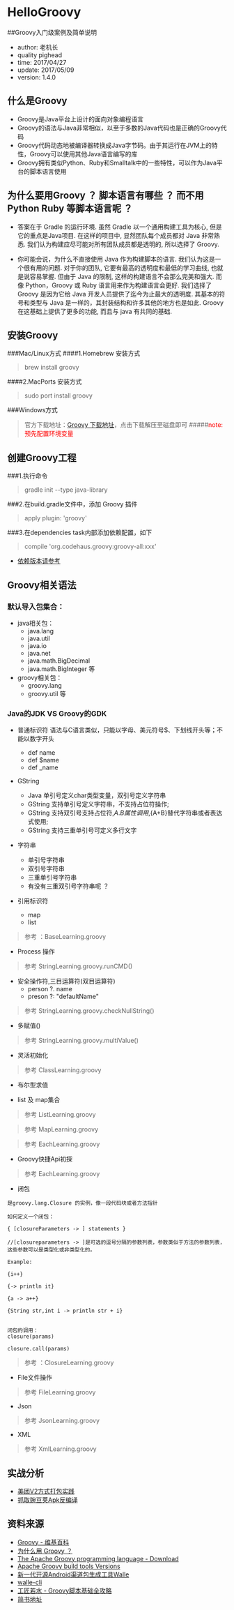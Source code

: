 # HelloGroovy
##Groovy入门级案例及简单说明

* author: 老机长
* quality pighead
* time: 2017/04/27
* update: 2017/05/09
* version: 1.4.0

## 什么是Groovy
* Groovy是Java平台上设计的面向对象编程语言
* Groovy的语法与Java非常相似，以至于多数的Java代码也是正确的Groovy代码
* Groovy代码动态地被编译器转换成Java字节码。由于其运行在JVM上的特性，Groovy可以使用其他Java语言编写的库
* Groovy拥有类似Python、Ruby和Smalltalk中的一些特性，可以作为Java平台的脚本语言使用

## 为什么要用Groovy ？ 脚本语言有哪些 ？ 而不用Python Ruby 等脚本语言呢 ？
* 答案在于 Gradle 的运行环境. 虽然 Gradle 以一个通用构建工具为核心, 但是它的重点是Java项目. 在这样的项目中, 显然团队每个成员都对 Java 非常熟悉. 我们认为构建应尽可能对所有团队成员都是透明的, 所以选择了 Groovy.

* 你可能会说，为什么不直接使用 Java 作为构建脚本的语言. 我们认为这是一个很有用的问题. 对于你的团队, 它要有最高的透明度和最低的学习曲线, 也就是说容易掌握. 但由于 Java 的限制, 这样的构建语言不会那么完美和强大. 而像 Python，Groovy 或 Ruby 语言用来作为构建语言会更好. 我们选择了 Groovy 是因为它给 Java 开发人员提供了迄今为止最大的透明度. 其基本的符号和类型与 Java 是一样的，其封装结构和许多其他的地方也是如此. Groovy 在这基础上提供了更多的功能, 而且与 java 有共同的基础.

## 安装Groovy
###Mac/Linux方式
####1.Homebrew 安装方式
>brew install groovy

####2.MacPorts 安装方式
>sudo port install groovy

###Windows方式
>官方下载地址：[Groovy 下载地址](http://groovy-lang.org/download.html)，点击下载解压至磁盘即可
#####<font color="red">note:预先配置环境变量</font>

## 创建Groovy工程
###1.执行命令 
>gradle init --type java-library


###2.在build.gradle文件中，添加 Groovy 插件 
>apply plugin: 'groovy'

###3.在dependencies task内部添加依赖配置，如下
>compile 'org.codehaus.groovy:groovy-all:xxx'
 
* [依赖版本请参考](http://repo1.maven.org/maven2/org/codehaus/groovy/groovy-all/)


## Groovy相关语法
### 默认导入包集合：
* java相关包：
  * java.lang
  * java.util
  * java.io
  * java.net
  * java.math.BigDecimal
  * java.math.BigInteger 等
* groovy相关包：
  * groovy.lang
  * groovy.util 等


### Java的JDK VS Groovy的GDK

* 普通标识符
	语法与C语言类似，只能以字母、美元符号$、下划线开头等；不能以数字开头
	* def name 
	* def $name
	* def _name
	
* GString 
	* Java 单引号定义char类型变量，双引号定义字符串
	* GString 支持单引号定义字符串，不支持占位符操作;
	* GString 支持双引号支持占位符,$A.B属性调用 ,${A+B}替代字符串或者表达式使用;
	* GString 支持三重单引号可定义多行文字</li>
	
* 字符串
	* 单引号字符串
	* 双引号字符串
	* 三重单引号字符串
	* 有没有三重双引号字符串呢 ？

* 引用标识符
	* map 
	* list

>参考 ：BaseLearning.groovy

* Process 操作

>参考 StringLearning.groovy.runCMD()

* 安全操作符,三目运算符(双目运算符)
    * person ?. name
    * preson ?: "defaultName"

>参考 StringLearning.groovy.checkNullString()

* 多赋值()

>参考 StringLearning.groovy.multiValue()

* 灵活初始化

>参考 ClassLearning.groovy

* 布尔型求值

* list 及 map集合

>参考 ListLearning.groovy

>参考 MapLearning.groovy

>参考 EachLearning.groovy

* Groovy快捷Api初探

>参考 EachLearning.groovy

* 闭包

```
是groovy.lang.Closure 的实例，像一段代码块或者方法指针

如何定义一个闭包：

{ [closureParameters -> ] statements }

//[closureparameters -> ]是可选的逗号分隔的参数列表，参数类似于方法的参数列表，这些参数可以是类型化或非类型化的。

Example:

{i++}

{-> println it}

{a -> a++}

{String str,int i -> println str + i}


闭包的调用：
closure(params)

closure.call(params)
```

>参考 ：ClosureLearning.groovy

* File文件操作

>参考 FileLearning.groovy

* Json

>参考 JsonLearning.groovy

* XML

>参考 XmlLearning.groovy


## 实战分析
* [美团V2方式打包实践](https://github.com/guomaojian1992/MeiTuanMultiChannelDemo)
* [抓取豌豆荚Apk反编译](https://github.com/guomaojian1992/DecompileApkGroovy)


## 资料来源
* [Groovy - 维基百科](https://zh.wikipedia.org/wiki/Groovy)
* [为什么用 Groovy ？](https://dongchuan.gitbooks.io/gradle-user-guide-/overview/why_groovy.html)
* [The Apache Groovy programming language - Download](http://groovy-lang.org/download.html)
* [Apache Groovy build tools Versions](http://repo1.maven.org/maven2/org/codehaus/groovy/)
* [新一代开源Android渠道包生成工具Walle](http://tech.meituan.com/android-apk-v2-signature-scheme.html)
* [walle-cli](https://github.com/Meituan-Dianping/walle/blob/master/walle-cli/README.md)
* [工匠若水 - Groovy脚本基础全攻略](http://blog.csdn.net/yanbober/article/details/49047515)
* [简书地址](http://www.jianshu.com/p/0b19e064f9d6)
